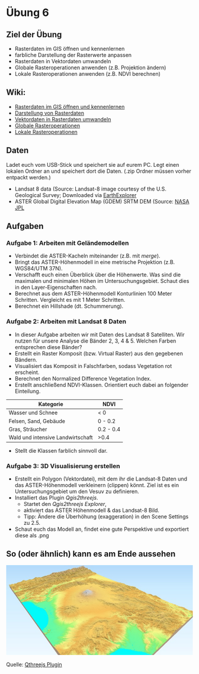 # Übung 6
## Ziel der Übung
* Rasterdaten im GIS öffnen und kennenlernen
* farbliche Darstellung der Rasterwerte anpassen
* Rasterdaten in Vektordaten umwandeln
* Globale Rasteroperationen anwenden (z.B. Projektion ändern)
* Lokale Rasteroperationen anwenden (z.B. NDVI berechnen)

## Wiki:
* [Rasterdaten im GIS öffnen und kennenlernen](https://courses.gistools.geog.uni-heidelberg.de/giscience/gis-einfuehrung/wikis/qgis-Layer-Konzept)
* [Darstellung von Rasterdaten](https://courses.gistools.geog.uni-heidelberg.de/giscience/gis-einfuehrung/wikis/qgis-Rasterdarstellung)
* [Vektordaten in Rasterdaten umwandeln](https://courses.gistools.geog.uni-heidelberg.de/giscience/gis-einfuehrung/wikis/qgis-Konvertierung)
* [Globale Rasteroperationen](https://courses.gistools.geog.uni-heidelberg.de/giscience/gis-einfuehrung/wikis/qgis-Globale-Funktionen)
* [Lokale Rasteroperationen](https://courses.gistools.geog.uni-heidelberg.de/giscience/gis-einfuehrung/wikis/qgis-Lokale-Funktionen)

## Daten
Ladet euch vom USB-Stick und speichert sie auf eurem PC. Legt einen lokalen Ordner an und speichert dort die Daten. (.zip Ordner müssen vorher entpackt werden.)

* Landsat 8 data (Source: Landsat-8 image courtesy of the U.S. Geological Survey; Downloaded via [EarthExplorer](https://earthexplorer.usgs.gov/)
* ASTER Global Digital Elevation Map (GDEM) SRTM DEM (Source: [NASA JPL](https://asterweb.jpl.nasa.gov/GDEM.asp)

## Aufgaben

### Aufgabe 1: Arbeiten mit Geländemodellen
* Verbindet die ASTER-Kacheln miteinander (z.B. mit *merge*).
* Bringt das ASTER-Höhenmodell in eine metrische Projektion (z.B. WGS84/UTM 37N).
* Verschafft euch einen Überblick über die Höhenwerte. Was sind die maximalen und minimalen Höhen im Untersuchungsgebiet. Schaut dies in den Layer-Eigenschaften nach. 
* Berechnet aus dem ASTER-Höhenmodell Konturlinien 100 Meter Schritten. Vergleicht es mit 1 Meter Schritten.
* Berechnet ein Hillshade (dt. Schummerung).

### Aufgabe 2: Arbeiten mit Landsat 8 Daten
* In dieser Aufgabe arbeiten wir mit Daten des Landsat 8 Satelliten. Wir nutzen für unsere Analyse die Bänder 2, 3, 4 & 5. Welchen Farben entsprechen diese Bänder?
* Erstellt ein Raster Komposit (bzw. Virtual Raster) aus den gegebenen Bändern.
* Visualisiert das Komposit in Falschfarben, sodass Vegetation rot erscheint.
* Berechnet den Normalized Difference Vegetation Index.
* Erstellt anschließend NDVI-Klassen. Orientiert euch dabei an folgender Einteilung.

| Kategorie | NDVI |
| --- | --- |
|Wasser und Schnee| < 0 |
| Felsen, Sand, Gebäude | 0 - 0.2 |
| Gras, Sträucher | 0.2 - 0.4 |
| Wald und intensive Landwirtschaft | >0.4 |

* Stellt die Klassen farblich sinnvoll dar.

### Aufgabe 3: 3D Visualisierung erstellen
* Erstellt ein Polygon (Vektordatei), mit dem ihr die Landsat-8 Daten und das ASTER-Höhenmodell verkleinern (clippen) könnt. Ziel ist es ein Untersuchungsgebiet um den Vesuv zu definieren.
* Installiert das Plugin *Qgis2threejs*.
  * Startet den *Qgis2threejs Explorer*,
  * aktiviert das ASTER Höhenmodell & das Landsat-8 Bild.
  * Tipp: Ändere die Überhöhung (exaggeration) in den Scene Settings zu 2.5.
* Schaut euch das Modell an, findet eine gute Perspektive und exportiert diese als .png 

## So (oder ähnlich) kann es am Ende aussehen

![3D Landschaft](qgisthreejs.jpg)


Quelle: [Qthreejs Plugin](https://qgis2threejs.readthedocs.io/en/docs/_images/top.jpg) 
